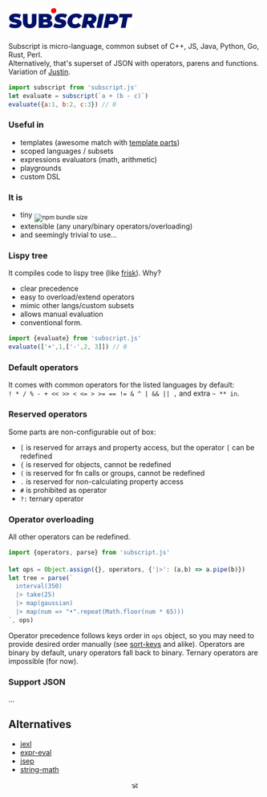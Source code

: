 # <img alt="subscript" src="/subscript2.svg" height=42/><!--sub͘<em>script</em>--> <!--<sub>SUB͘<em>SCRIPT</em></sub>-->

Subscript is micro-language, common subset of C++, JS, Java, Python, Go, Rust, Perl.<br/>
Alternatively, that's superset of JSON with operators, parens and functions. Variation of [Justin](https://github.com/endojs/Jessie/issues/66).

```js
import subscript from 'subscript.js'
let evaluate = subscript(`a + (b - c)`)
evaluate({a:1, b:2, c:3}) // 0
```

### Useful in
* templates (awesome match with [template parts](https://github.com/github/template-parts))
* scoped languages / subsets
* expressions evaluators (math, arithmetic)
* playgrounds
* custom DSL

### It is 
* tiny <sub>![npm bundle size](https://img.shields.io/bundlephobia/minzip/subscript?color=brightgreen&label=gzip)</sub>
* extensible (any unary/binary operators/overloading)
* and seemingly trivial to use...

### Lispy tree

It compiles code to lispy tree (like [frisk](https://npmjs.com/frisk)). Why?

+ clear precedence
+ easy to overload/extend operators
+ mimic other langs/custom subsets
+ allows manual evaluation
+ conventional form.

```js
import {evaluate} from 'subscript.js'
evaluate(['+',1,['-',2, 3]]) // 0
```

### Default operators

It comes with common operators for the listed languages by default:<br/> `! * / % - + << >> < <= > >= == != & ^ | && || ,`
and extra `~ ** in`.
### Reserved operators

Some parts are non-configurable out of box:

* `[` is reserved for arrays and property access, but the operator `[` can be redefined
* `{` is reserved for objects, cannot be redefined
* `(` is reserved for fn calls or groups, cannot be redefined
* `.` is reserved for non-calculating property access
* `#` is prohibited as operator
* `?:` ternary operator

### Operator overloading

All other operators can be redefined.

```js
import {operators, parse} from 'subscript.js'

let ops = Object.assign({}, operators, {'|>': (a,b) => a.pipe(b)})
let tree = parse(`
  interval(350)
  |> take(25)
  |> map(gaussian)
  |> map(num => "•".repeat(Math.floor(num * 65)))
`, ops)
```

Operator precedence follows keys order in `ops` object, so you may need to provide desired order manually (see [sort-keys](https://www.npmjs.com/package/sort-keys) and alike).
Operators are binary by default, unary operators fall back to binary.
Ternary operators are impossible (for now).

### Support JSON

...

## Alternatives

* [jexl](https://github.com/TomFrost/Jexl)
* [expr-eval](https://github.com/silentmatt/expr-eval)
* [jsep](https://github.com/EricSmekens/jsep)
* [string-math](https://github.com/devrafalko/string-math)


<p align=center>🕉</p>
